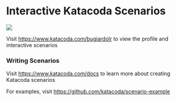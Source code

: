 # Interactive Katacoda Scenarios

[![](http://shields.katacoda.com/katacoda/bugiardolr/count.svg)](https://www.katacoda.com/bugiardolr "Get your profile on Katacoda.com")

Visit https://www.katacoda.com/bugiardolr to view the profile and interactive scenarios

### Writing Scenarios
Visit https://www.katacoda.com/docs to learn more about creating Katacoda scenarios

For examples, visit https://github.com/katacoda/scenario-example
